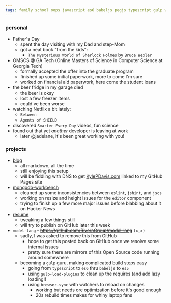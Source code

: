```yaml
---
tags: family school oops javascript es6 babeljs pegjs typescript gulp work resume
---
```



### personal

- Father's Day
    - spent the day visiting with my Dad and step-Mom
    - got a neat book "from the kids":
        - `The Mysterious World of Sherlock Holmes` by `Bruce Wexler`
- OMSCS @ GA Tech (Online Masters of Science in Computer Science at Georgia Tech)
    - formally accepted the offer into the graduate program
    - finished up some initial paperwork, more to come I'm sure
    - worked on financial aid paperwork, here come the student loans
- the beer fridge in my garage died
    - the beer is okay
    - lost a few freezer items
    - could've been worse
- watching Netflix a bit lately:
    - `Between`
    - `Agents of SHIELD`
- discovered `Smarter Every Day` videos, fun science
- found out that yet _another_ developer is leaving at work
    - later @jadelane, it's been great working with you!


### projects

- [blog](https://github.com/KylePDavis/KylePDavis.github.io)
    - all markdown, all the time
    - still enjoying this setup
    - will be fiddling with DNS to get [KylePDavis.com](http://KylePDavis.com) linked to my GitHub Pages site
- [mongodb-workbench](https://github.com/KylePDavis/mongodb-workbench)
    - cleaned up some inconsistencies between `eslint`, `jshint`, and `jscs`
    - working on resize and height issues for the `editor` component
    - trying to finish up a few more major issues before blabbing about it on Hacker News
- [resume](https://github.com/KylePDavis/resume)
    - tweaking a few things still
    - will try to publish on GitHub later this week
- `model-lang` - ~~https://github.com/RiveraGroup/model-lang~~  `(x_x)`
    - sadly, I was asked to remove this from GitHub
        - hope to get this posted back on GitHub once we resolve some internal issues
        - pretty sure there are mirrors of this Open Source code running around somewhere
    - becoming a `gulp` guru, making complicated build steps easy
        - going from `typescript` to `es6` thru `babeljs` to `es5`
        - using `gulp-load-plugins` to clean up the requires (and add lazy loading!)
        - using `browser-sync` with watchers to reload on changes
            - working but needs ore optimization before it's good enough
            - 20s rebuild times makes for whiny laptop fans
